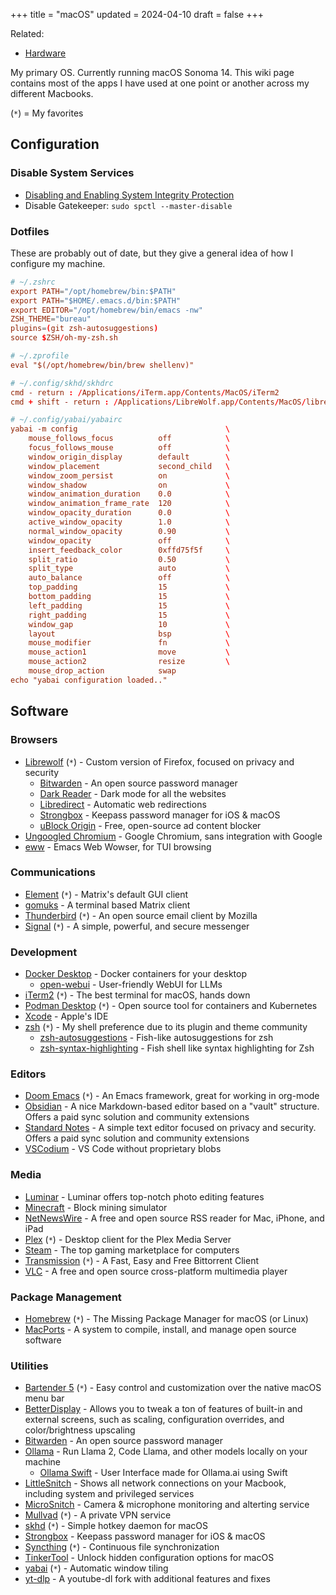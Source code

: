 +++
title = "macOS"
updated = 2024-04-10
draft = false
+++

Related:

- [Hardware](/wiki/hardware/)

My primary OS. Currently running macOS Sonoma 14. This wiki page contains most of the apps I have used at one point or another across my different Macbooks.

(`*`) = My favorites

## Configuration

### Disable System Services

- [Disabling and Enabling System Integrity
    Protection](https://developer.apple.com/documentation/security/disabling_and_enabling_system_integrity_protection)
- Disable Gatekeeper: `sudo spctl --master-disable`

### Dotfiles

These are probably out of date, but they give a general idea of how I configure my machine.

```conf
# ~/.zshrc
export PATH="/opt/homebrew/bin:$PATH"
export PATH="$HOME/.emacs.d/bin:$PATH"
export EDITOR="/opt/homebrew/bin/emacs -nw"
ZSH_THEME="bureau"
plugins=(git zsh-autosuggestions)
source $ZSH/oh-my-zsh.sh
```

```conf
# ~/.zprofile
eval "$(/opt/homebrew/bin/brew shellenv)"
```

```conf
# ~/.config/skhd/skhdrc
cmd - return : /Applications/iTerm.app/Contents/MacOS/iTerm2
cmd + shift - return : /Applications/LibreWolf.app/Contents/MacOS/librewolf
```

```conf
# ~/.config/yabai/yabairc
yabai -m config                                 \
    mouse_follows_focus          off            \
    focus_follows_mouse          off            \
    window_origin_display        default        \
    window_placement             second_child   \
    window_zoom_persist          on             \
    window_shadow                on             \
    window_animation_duration    0.0            \
    window_animation_frame_rate  120            \
    window_opacity_duration      0.0            \
    active_window_opacity        1.0            \
    normal_window_opacity        0.90           \
    window_opacity               off            \
    insert_feedback_color        0xffd75f5f     \
    split_ratio                  0.50           \
    split_type                   auto           \
    auto_balance                 off            \
    top_padding                  15             \
    bottom_padding               15             \
    left_padding                 15             \
    right_padding                15             \
    window_gap                   10             \
    layout                       bsp            \
    mouse_modifier               fn             \
    mouse_action1                move           \
    mouse_action2                resize         \
    mouse_drop_action            swap
echo "yabai configuration loaded.."
```

## Software

### Browsers

- [Librewolf](https://librewolf.net/) (`*`) - Custom version of Firefox, focused on privacy and security
    - [Bitwarden](https://bitwarden.com/) - An open source password manager
    - [Dark Reader](https://darkreader.org/) - Dark mode for all the websites
    - [Libredirect](https://libredirect.github.io/) - Automatic web redirections
    - [Strongbox](https://strongboxsafe.com/) - Keepass password manager for iOS & macOS
    - [uBlock Origin](https://ublockorigin.com/) - Free, open-source ad content blocker
- [Ungoogled Chromium](https://github.com/ungoogled-software/ungoogled-chromium) - Google Chromium, sans integration with Google
- [eww](https://www.gnu.org/software/emacs/manual/html_mono/eww.html) - Emacs Web Wowser, for TUI browsing

### Communications

- [Element](https://element.io/) (`*`) - Matrix's default GUI client
- [gomuks](https://github.com/tulir/gomuks) - A terminal based Matrix client
- [Thunderbird](https://www.thunderbird.net/) (`*`) - An open source email client by Mozilla
- [Signal](https://signal.org/) (`*`) - A simple, powerful, and secure messenger

### Development

- [Docker Desktop](https://www.docker.com/products/docker-desktop/) - Docker containers for your desktop
    - [open-webui](https://github.com/open-webui/open-webui) - User-friendly WebUI for LLMs
- [iTerm2](https://iterm2.com/) (`*`) - The best terminal for macOS, hands down
- [Podman Desktop](https://podman-desktop.io/) (`*`) - Open source tool for containers and Kubernetes
- [Xcode](https://developer.apple.com/xcode/) - Apple's IDE
- [zsh](https://en.wikipedia.org/wiki/Z_shell) (`*`) - My shell preference due to its plugin and theme community
    - [zsh-autosuggestions](https://github.com/zsh-users/zsh-autosuggestions) - Fish-like autosuggestions for zsh
    - [zsh-syntax-highlighting](https://github.com/zsh-users/zsh-syntax-highlighting) - Fish shell like syntax highlighting for Zsh

### Editors

- [Doom Emacs](https://github.com/doomemacs/doomemacs) (`*`) - An Emacs framework, great for working in org-mode
- [Obsidian](https://obsidian.md/) - A nice Markdown-based editor based on a "vault" structure. Offers a paid sync solution and community extensions
- [Standard Notes](https://standardnotes.com/) - A simple text editor focused on privacy and security. Offers a paid sync solution and community extensions
- [VSCodium](https://vscodium.com/) - VS Code without proprietary blobs

### Media

- [Luminar](https://skylum.com/luminar) - Luminar offers top-notch photo editing features
- [Minecraft](https://www.minecraft.net/) - Block mining simulator
- [NetNewsWire](https://netnewswire.com/) - A free and open source RSS reader for Mac, iPhone, and iPad
- [Plex](https://www.plex.tv/) (`*`) - Desktop client for the Plex Media Server
- [Steam](https://store.steampowered.com/) - The top gaming marketplace for computers
- [Transmission](https://transmissionbt.com/) (`*`) - A Fast, Easy and Free Bittorrent Client
- [VLC](https://www.videolan.org/vlc/) - A free and open source cross-platform multimedia player

### Package Management

- [Homebrew](https://brew.sh/) (`*`) - The Missing Package Manager for macOS (or Linux)
- [MacPorts](https://www.macports.org/) - A system to compile, install, and manage open source software

### Utilities

- [Bartender 5](https://www.macbartender.com/Bartender5/) (`*`) - Easy control and customization over the native macOS menu bar
- [BetterDisplay](https://betterdisplay.pro/) - Allows you to tweak a ton of features of built-in and external screens, such as scaling, configuration overrides, and color/brightness upscaling
- [Bitwarden](https://bitwarden.com/) - An open source password manager
- [Ollama](https://ollama.com/) - Run Llama 2, Code Llama, and other models locally on your machine
    - [Ollama Swift](https://github.com/kghandour/Ollama-SwiftUI) - User Interface made for Ollama.ai using Swift
- [LittleSnitch](https://obdev.at/products/littlesnitch/index.html) - Shows all network connections on your Macbook, including system and privileged services
- [MicroSnitch](https://obdev.at/products/microsnitch/index.html) - Camera & microphone monitoring and alterting service
- [Mullvad](https://mullvad.net/) (`*`) - A private VPN service
- [skhd](https://github.com/koekeishiya/skhd) (`*`) - Simple hotkey daemon for macOS
- [Strongbox](https://strongboxsafe.com/) - Keepass password manager for iOS & macOS
- [Syncthing](https://syncthing.net/) (`*`) - Continuous file synchronization
- [TinkerTool](https://www.bresink.com/osx/TinkerTool.html) - Unlock hidden configuration options for macOS
- [yabai](https://github.com/koekeishiya/yabai) (`*`) - Automatic window tiling
- [yt-dlp](https://github.com/yt-dlp/yt-dlp) - A youtube-dl fork with additional features and fixes
